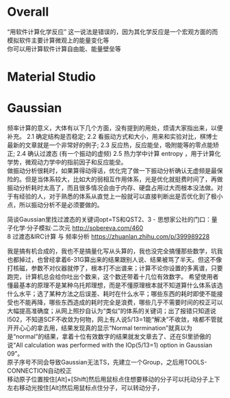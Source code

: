 # Overall
“用软件计算化学反应” 这一说法是错误的，因为其化学反应是一个宏观方面的而模拟软件主要计算微观上的能量变化等  
你可以用计算软件计算自由能、能量壁垒等

# Material Studio

# Gaussian
频率计算的意义，大体有以下几个方面，没有提到的用处，烦请大家指出来，以便补充。 2.1 确定结构是否稳定; 2.2 看振动方式和大小，用来和实验对比，棋博士最新的文章就是一个非常好的例子; 2.3 反应热，反应能垒，吸附能等的零点能矫正; 2.4 确认过渡态 (有一个振动的虚频) 2.5 热力学中计算 entropy ，用于计算化学势，微观动力学中的指前因子和反应能垒。   
 做振动分析很耗时，如果算得动得话，优化完了做一下振动分析确认无虚频是最保险的。但是当体系较大，比如大的弱相互作用体系，光是优化就挺费时间了，再做振动分析耗时太高了，而且很多情况会由于内存、硬盘占用过大而根本没法做。对于有经验的人，对于熟悉的体系从直觉上一般就可以直接判断出是否优化到了极小点，所以振动分析不是必须要做的。    
 
简谈Gaussian里找过渡态的关键词opt=TS和QST2、3 - 思想家公社的门口：量子化学·分子模拟·二次元 http://sobereva.com/460    
8 过渡态&IRC计算 与 频率分析 https://zhuanlan.zhihu.com/p/399989228  


我是搞有机合成的，我也不是搞量化写从头算的，我也没完全搞懂那些数学，坑我也都掉过，也曾经拿着6-31G算出来的结果跟别人说、结果被骂了半天。但这不像打核磁，参数不对仪器就停了，根本打不出谱来；计算不论你设置的多离谱，只要跑完，计算机总会给你吐出个数来，这个数还带着十几位有效数字。
希望使用者懂最基本的原理不是某种乌托邦理想，而是不懂原理根本就不知道算什么体系该选什么水平；选了某种方法之后误差、耗时在什么水平；哪些东西的耗时即使不能接受也不能再降，哪些东西造成的耗时完全是浪费，哪些几乎不需要时间的校正可以大幅提高准确度；从网上照抄自认为“类似”的体系的关键词；出了报错只知道说l502，不知道SCF不收敛为何物，网上有人说5/13=1能“解决”不收敛，啥都不管就开开心心的拿去用，结果发现真的显示“Normal termination”就真以为是“normal”的结果，拿着十位有效数字的结果就发文章去了、还在SI里骄傲的说“All calculation was performed with the IOp(5/13=1) option in Gaussian 09”。  
原子序号不同会导致Gaussian无法TS，先建立一个Group，之后用TOOLS-CONNECTION自动校正    
移动原子位置按住[Alt]+[Shift]然后用鼠标点住想要移动的分子可以托动分子上下左右移动光按住[Alt]然后用鼠标点住分子，可以转动分子，  

